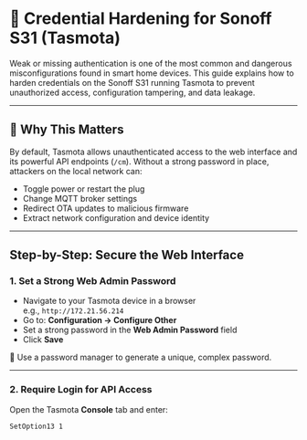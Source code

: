 # 🔐 Credential Hardening for Sonoff S31 (Tasmota)

Weak or missing authentication is one of the most common and dangerous misconfigurations found in smart home devices. This guide explains how to harden credentials on the Sonoff S31 running Tasmota to prevent unauthorized access, configuration tampering, and data leakage.

---

## 🚨 Why This Matters

By default, Tasmota allows unauthenticated access to the web interface and its powerful API endpoints (`/cm`). Without a strong password in place, attackers on the local network can:

- Toggle power or restart the plug
- Change MQTT broker settings
- Redirect OTA updates to malicious firmware
- Extract network configuration and device identity

---

##  Step-by-Step: Secure the Web Interface

### 1. Set a Strong Web Admin Password

- Navigate to your Tasmota device in a browser  
  e.g., `http://172.21.56.214`
- Go to: **Configuration → Configure Other**
- Set a strong password in the **Web Admin Password** field
- Click **Save**

🔑 Use a password manager to generate a unique, complex password.

---

### 2. Require Login for API Access

Open the Tasmota **Console** tab and enter:
```bash
SetOption13 1
```
